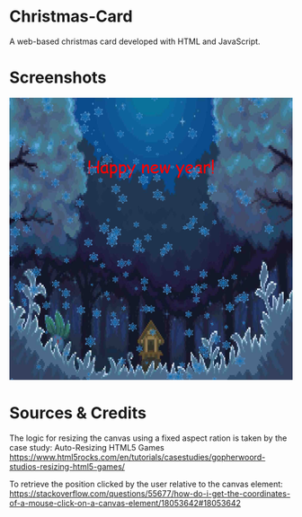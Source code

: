 # Christmas-Card

<p>A web-based christmas card developed with HTML and JavaScript. </p>

# Screenshots
![Screenshot](https://github.com/FotisSpinos/Christmas-Card/blob/main/Screenshots/screenshot.png)

# Sources & Credits
The logic for resizing the canvas using a fixed aspect ration is taken by the case study: Auto-Resizing HTML5 Games
https://www.html5rocks.com/en/tutorials/casestudies/gopherwoord-studios-resizing-html5-games/

To retrieve the position clicked by the user relative to the canvas element: 
https://stackoverflow.com/questions/55677/how-do-i-get-the-coordinates-of-a-mouse-click-on-a-canvas-element/18053642#18053642
